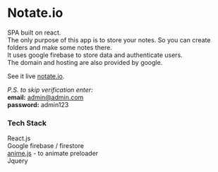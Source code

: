 # Notate.io

SPA built on react.  
The only purpose of this app is to store your notes. 
So you can create folders and make some notes there.  
It uses google firebase to store data and authenticate users.  
The domain and hosting are also provided by google.  

See it live [notate.io](https://notate-io.web.app/).

*P.S. to skip verification enter:*   
**email:** admin@admin.com   
**password:** admin123  


### Tech Stack

React.js  
Google firebase / firestore  
[anime.js](https://animejs.com/) - to animate preloader  
Jquery  


